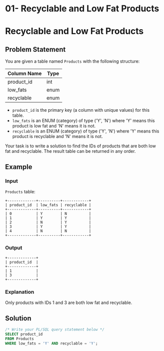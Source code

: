 # 01- Recyclable and Low Fat Products
# Recyclable and Low Fat Products

## Problem Statement

You are given a table named `Products` with the following structure:

| Column Name | Type    |
|-------------|---------|
| product_id  | int     |
| low_fats    | enum    |
| recyclable  | enum    |

- `product_id` is the primary key (a column with unique values) for this table.
- `low_fats` is an ENUM (category) of type ('Y', 'N') where 'Y' means this product is low fat and 'N' means it is not.
- `recyclable` is an ENUM (category) of type ('Y', 'N') where 'Y' means this product is recyclable and 'N' means it is not.

Your task is to write a solution to find the IDs of products that are both low fat and recyclable. The result table can be returned in any order.

## Example

### Input
`Products` table:
```
+-------------+----------+------------+
| product_id  | low_fats | recyclable |
+-------------+----------+------------+
| 0           | Y        | N          |
| 1           | Y        | Y          |
| 2           | N        | Y          |
| 3           | Y        | Y          |
| 4           | N        | N          |
+-------------+----------+------------+
```

### Output
```
+-------------+
| product_id  |
+-------------+
| 1           |
| 3           |
+-------------+
```

### Explanation
Only products with IDs 1 and 3 are both low fat and recyclable.

## Solution

```sql
/* Write your PL/SQL query statement below */
SELECT product_id
FROM Products
WHERE low_fats = 'Y' AND recyclable = 'Y';
```